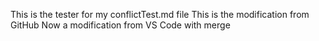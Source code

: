 This is the tester for my conflictTest.md file
This is the modification from GitHub
Now a modification from VS Code with merge